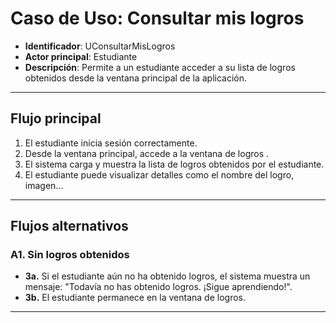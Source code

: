 # Caso de Uso: Consultar mis logros

- **Identificador**: UConsultarMisLogros  
- **Actor principal**: Estudiante  
- **Descripción**: Permite a un estudiante acceder a su lista de logros obtenidos desde la ventana principal de la aplicación.

---

## Flujo principal

1. El estudiante inicia sesión correctamente.  
2. Desde la ventana principal, accede a la ventana de logros .  
3. El sistema carga y muestra la lista de logros obtenidos por el estudiante.  
4. El estudiante puede visualizar detalles como el nombre del logro, imagen...

---

## Flujos alternativos

### A1. Sin logros obtenidos
- **3a.** Si el estudiante aún no ha obtenido logros, el sistema muestra un mensaje: "Todavía no has obtenido logros. ¡Sigue aprendiendo!".  
- **3b.** El estudiante permanece en la ventana de logros.

---
